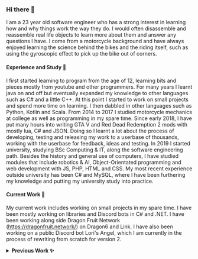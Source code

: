 ### Hi there 👋
I am a 23 year old software engineer who has a strong interest in learning how and why things work the way they do. I would often disassemble and reassemble real life objects to learn more about them and answer any questions I have. I come from a motorcycle background and have always enjoyed learning the science behind the bikes and the riding itself, such as using the gyroscopic effect to pick up the bike out of corners.

#### Experience and Study 🌱
I first started learning to program from the age of 12, learning bits and pieces mostly from youtube and other programmers. For many years I learnt java on and off but eventually expanded my knowledge to other languages such as C# and a little C++. At this point I started to work on small projects and spend more time on learning. I then dabbled in other languages such as Python, Kotlin and Scala. From 2014 to 2017 I studied motorcycle mechanics at college as well as programming in my spare time. Since early 2018, I have put many hours into writing GTA V and Red Dead Redemption 2 mods with mostly lua, C# and JSON. Doing so I learnt a lot about the process of developing, testing and releasing my work to a userbase of thousands, working with the userbase for feedback, ideas and testing. In 2019 I started university, studying BSc Computing & IT, along the software engineering path. Besides the history and general use of computers, I have studied modules that include robotics & AI, Object-Orientated programming and web development with JS, PHP, HTML and CSS. My most recent experience outside university has been C# and MySQL, where I have been furthering my knowledge and putting my university study into practice.

#### Current Work 🔭 
My current work includes working on small projects in my spare time. I have been mostly working on libraries and Discord bots in C# and .NET. I have been working along side Dragon Fruit Network (https://dragonfruit.network/) on Dragon6 and Link. I have also been working on a public Discord bot Lori's Angel, which I am currently in the process of rewriting from scratch for version 2.

<details>
  <summary><strong> Previous Work ✨ </strong></summary>
    <ul>
      <li>bBotLibrary - A .Net library for creating Discord bots in seconds using Discord.Net. Originally put together to speed up the process of bot creation for myself but now shared through NuGet as Discord.Net.Bot.</li>
      <li>Lori's Angel - A Discord bot that was developed along side bBotLibrary as an example project but later became a project of its own.</li>
      <li>Global Bot - A Discord bot that added global text channels to guilds to allow guild to guild messages. This bot was written within a few days for the Discord Hackweek.</li>
      <li>Other APIs and libraries</li>
    </ul>
</details>

<!--
**byBlurr/byBlurr** is a ✨ _special_ ✨ repository because its `README.md` (this file) appears on your GitHub profile.

Here are some ideas to get you started:

- 🔭 I’m currently working on ...
- 🌱 I’m currently learning ...
- 👯 I’m looking to collaborate on ...
- 🤔 I’m looking for help with ...
- 💬 Ask me about ...
- 📫 How to reach me: ...
- 😄 Pronouns: ...
- ⚡ Fun fact: ...
-->
